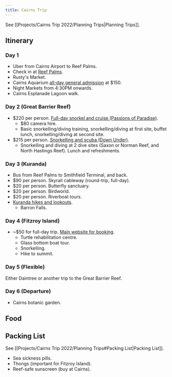 ```yaml
---
title: Cairns Trip
---
```


See [[Projects/Cairns Trip 2022/Planning Trips|Planning Trips]].

## Itinerary
### Day 1
- Uber from Cairns Airport to Reef Palms.
- Check in at [Reef Palms](https://www.booking.com/hotel/au/reef-palms.en-gb.html?aid=356980&label=gog235jc-1FCAMoD0IGY2Fpcm5zSDNYA2gPiAEBmAEJuAEZyAEM2AEB6AEB-AEMiAIBqAIDuALKmJCZBsACAdICJDMwMzY5MzkzLTY3YWMtNGNjMy1iYzg2LTJiMzkwOWU5M2VmYtgCBuACAQ&sid=650b067686648c20ce8198bbd2218209&atlas_src=hp_iw_btn&checkin=2022-10-21&checkout=2022-10-26&dist=0&group_adults=3&group_children=0&no_rooms=1&sb_price_type=total&srepoch=1663307756&srpvid=32eb28ac4ecc01d6&type=total&req_children=0&req_adults=3&hp_refreshed_with_new_dates=1&activeTab=main#map_closed).
- Rusty's Market.
- Cairns Aquarium [all-day general admission](https://www.cairnsaquarium.com.au/general-admission/) at $150.
- Night Markets from 4:30PM onwards.
- Cairns Esplanade Lagoon walk.

### Day 2 (Great Barrier Reef)
- $220 per person. [Full-day snorkel and cruise (Passions of Paradise)](https://www.tripadvisor.com.au/AttractionProductReview-g255069-d11465161-Passions_of_Paradise_Great_Barrier_Reef_Snorkel_and_Dive_Cruise_from_Cairns_by_Lux.html).
    - $80 camera hire.
    - Basic snorkelling/diving training, snorkelling/diving at first site, buffet lunch, snorkelling/diving at second site.
- $215 per person. [Snorkelling and scuba (Down Under)](https://www.tripadvisor.com.au/AttractionProductReview-g255069-d11448699-Great_Barrier_Reef_Snorkeling_and_Diving_Cruise_from_Cairns-Cairns_Cairns_Region_Q.html). 
    - Snorkelling and diving at 2 dive sites (Saxon or Norman Reef, and North Hastings Reef). Lunch and refreshments.

### Day 3 (Kuranda)
- Bus from Reef Palms to Smithfield Terminal, and back.
- $90 per person. Skyrail cableway (round-trip, full-day).
- $20 per person. Butterfly sanctuary.
- $20 per person. Birdworld.
- $20 per person. Riverboat tours.
- [Kuranda hikes and lookouts](https://www.kuranda.org/see-do/walking-tracks-trails).
    - Barron Falls.

### Day 4 (Fitzroy Island)
- ~$50 for full-day trip. [Main website for booking](https://www.tripadvisor.com.au/AttractionProductReview-g255069-d11452301-Fitzroy_Island_Day_Trip_from_Cairns-Cairns_Cairns_Region_Queensland.html).
    - Turtle rehabilitation centre.
    - Glass bottom boat tour.
    - Snorkelling.
    - Hike to summit.

### Day 5 (Flexible)
Either Daintree or another trip to the Great Barrier Reef.

### Day 6 (Departure)
- Cairns botanic garden.

## Food


## Packing List
See [[Projects/Cairns Trip 2022/Planning Trips#Packing List|Packing List]].
- Sea sickness pills.
- Thongs (important for Fitzroy Island).
- Reef-safe sunscreen (buy at Cairns). 
